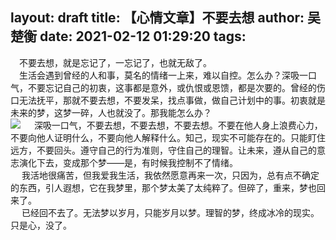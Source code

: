 layout: draft
title: 【心情文章】不要去想
author: 吴楚衡
date: 2021-02-12 01:29:20
tags:
---
&emsp;不要去想，就是忘记了，一忘记了，也就无敌了。  
&emsp;生活会遇到曾经的人和事，莫名的情绪一上来，难以自控。怎么办？深吸一口气，不要忘记自己的初衷，这事都是意外，或仇恨或恩馈，都是次要的。曾经的伤口无法抚平，那就不要去想，不要发呆，找点事做，做自己计划中的事。初衷就是未来的梦，这梦一碎，人也就没了。那我能怎么办？  
![](https://qiniu.wuchuheng.com/images/1_vZBIe9iovFKC010lnC_jUw.jpeg)
&emsp; 深吸一口气，不要去想，不要去想，不要去想。不要在他人身上浪费心力，不要向他人证明什么，不要向他人解释什么。知己，现实不可能存在的。只能盯住远方，不要回头。遵守自己的行为准则，守住自己的理智。让未来，遵从自己的意志演化下去，变成那个梦——是，有时候我控制不了情绪。  
&emsp; 我活地很痛苦，但我爱我生活，我依然愿意再来一次，只因为，总有点不确定的东西，引人遐想，它在我梦里，那个梦太美了太纯粹了。但碎了，重来，梦也回来了。  
&emsp; 已经回不去了。无法梦以岁月，只能岁月以梦。理智的梦，终成冰冷的现实。只是心，没了。